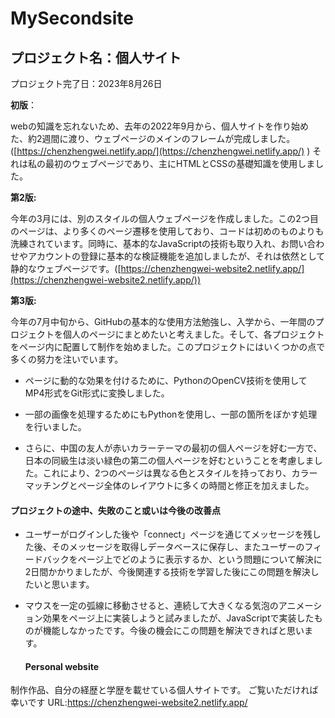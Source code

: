 # MySecondsite

## プロジェクト名：個人サイト

プロジェクト完了日：2023年8月26日

**初版**：

   webの知識を忘れないため、去年の2022年9月から、個人サイトを作り始めた、約2週間に渡り、ウェブページのメインのフレームが完成しました。([https://chenzhengwei.netlify.app/](https://chenzhengwei.netlify.app/) ) それは私の最初のウェブページであり、主にHTMLとCSSの基礎知識を使用しました。

**第2版:**

   今年の3月には、別のスタイルの個人ウェブページを作成しました。この2つ目のページは、より多くのページ遷移を使用しており、コードは初めのものよりも洗練されています。同時に、基本的なJavaScriptの技術も取り入れ、お問い合わせやアカウントの登録に基本的な検証機能を追加しましたが、それは依然として静的なウェブページです。([https://chenzhengwei-website2.netlify.app/](https://chenzhengwei-website2.netlify.app/))

**第3版:**

   今年の7月中旬から、GitHubの基本的な使用方法勉強し、入学から、一年間のプロジェクトを個人のページにまとめたいと考えました。そして、各プロジェクトをページ内に配置して制作を始めました。このプロジェクトにはいくつかの点で多くの努力を注いでいます。

- ページに動的な効果を付けるために、PythonのOpenCV技術を使用してMP4形式をGit形式に変換しました。

- 一部の画像を処理するためにもPythonを使用し、一部の箇所をぼかす処理を行いました。

- さらに、中国の友人が赤いカラーテーマの最初の個人ページを好む一方で、日本の同級生は淡い緑色の第二の個人ページを好むということを考慮しました。これにより、2つのページは異なる色とスタイルを持っており、カラーマッチングとページ全体のレイアウトに多くの時間と修正を加えました。

#### プロジェクトの途中、失敗のこと或いは今後の改善点

- ユーザーがログインした後や「connect」ページを通じてメッセージを残した後、そのメッセージを取得しデータベースに保存し、またユーザーのフィードバックをページ上でどのように表示するか、という問題について解決に2日間かかりましたが、今後関連する技術を学習した後にこの問題を解決したいと思います。

- マウスを一定の弧線に移動させると、連続して大きくなる気泡のアニメーション効果をページ上に実装しようと試みましたが、JavaScriptで実装したものが機能しなかったです。今後の機会にこの問題を解決できればと思います。
  ####  Personal website
制作作品、自分の経歴と学歴を載せている個人サイトです。
ご覧いただければ幸いです
URL:https://chenzhengwei-website2.netlify.app/


